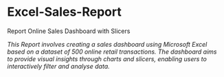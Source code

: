 # Excel-Sales-Report
Report Online Sales Dashboard with Slicers

*This Report involves creating a sales dashboard using Microsoft Excel based on a dataset of 500 online retail transactions. The dashboard aims to provide visual insights through charts and slicers, enabling users to interactively filter and analyse data.*
